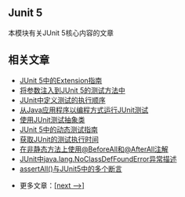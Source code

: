 ## Junit 5

本模块有关JUnit 5核心内容的文章

## 相关文章

+ [JUnit 5中的Extension指南](https://tu-yucheng.github.io/unittest/2023/05/09/junit-5-extensions.html)
+ [将参数注入到JUnit 5的测试方法中](https://tu-yucheng.github.io/unittest/2023/05/09/junit-5-parameters.html)
+ [JUnit中定义测试的执行顺序](https://tu-yucheng.github.io/unittest/2023/05/09/junit-5-test-order.html)
+ [从Java应用程序以编程方式运行JUnit测试](https://tu-yucheng.github.io/unittest/2023/05/09/junit-tests-run-programmatically-from-java.html)
+ [使用JUnit测试抽象类](https://tu-yucheng.github.io/unittest/2023/05/09/junit-test-abstract-class.html)
+ [JUnit 5中的动态测试指南](https://tu-yucheng.github.io/unittest/2023/05/09/junit5-dynamic-tests.html)
+ [获取JUnit的测试执行时间](https://tu-yucheng.github.io/unittest/2023/05/09/junit-test-execution-time.html)
+ [在非静态方法上使用@BeforeAll和@AfterAll注解](https://tu-yucheng.github.io/unittest/2023/05/09/java-beforeall-afterall-non-static.html)
+ [JUnit中java.lang.NoClassDefFoundError异常描述](https://tu-yucheng.github.io/unittest/2023/05/09/junit-noclassdeffounderror.html)
+ [assertAll()与JUnit5中的多个断言](https://tu-yucheng.github.io/unittest/2023/05/09/junit5-assertall-vs-multiple-assertions.html)

- 更多文章：[[next -->]](../junit-5-basics/README.md)